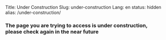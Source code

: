 Title: Under Construction
Slug: under-construction
Lang: en
status: hidden
alias: /under-construction/

### The page you are trying to access is under construction, please check again in the near future
